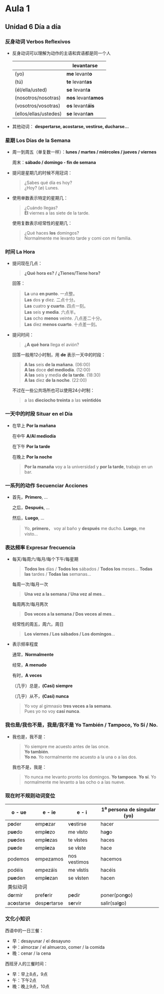 # Aula 1

## Unidad 6 Día a día

### 反身动词 Verbos Reflexivos

- 反身动词可以理解为动作的主语和宾语都是同一个人

  | | levantarse |
  | --- | --- |
  | (yo) | **me** levant**o** |
  | (tú) | **te** levant**as** |
  | (él/ella/usted) | **se** levant**a** |
  | (nosotros/nosotras) | **nos** levant**amos** |
  | (vosotros/vosotras) | **os** levant**áis** |
  | (ellos/ellas/ustedes) | **se** levant**an** |

- 其他动词：
**despertarse, acostarse, vestirse, ducharse...**

### 星期 Los Días de la Semana

- 周一到周五（单复数一样）：**lunes / martes / miércoles / jueves / viernes**

  周末：**sábado / domingo - fin de semana**

- 提问是星期几的时候不用冠词：

  > ¿Sabes qué día es hoy? <br>
  > ¿Hoy? ($\emptyset$) Lunes.

- 使用单数表示特定的星期几：

  > ¿Cuándo llegas? <br>
  > **El** viernes a las siete de la tarde.

  使用复数表示经常性的星期几：

  > ¿Qué haces **los** domingos? <br>
  > Normalmente me levanto tarde y comi con mi familia.

### 时间 La Hora

- 提问现在几点：

  > **¿Qué hora es? / ¿Tienes/Tiene hora?**

  回答：

  > **La** una **en punto**. 一点整。<br>
  > **Las** dos **y** diez. 二点十分。<br>
  > **Las** cuatro **y cuarto**. 四点一刻。<br>
  > **Las** seis **y media**. 六点半。<br>
  > **Las** ocho **menos** veinte. 八点差二十分。<br>
  > **Las** diez **menos cuarto**. 十点差一刻。<br>

- 提问时间：

  > ¿**A qué hora** llega el avión?

  回答一般用12小时制，用 **de** 表示一天中的时段：

  > **A las** seis **de la mañana**. (06:00) <br>
  > **A las** doce **del mediodía**. (12:00) <br>
  > **A las** seis y media **de la tarde**. (18:30) <br>
  > **A las** diez **de la noche**. (22:00)

  不过在一些公共场所也可以使用24小时制：

  > a las **dieciocho treinta**
  > a las **veintidós**

### 一天中的时段 Situar en el Día

- 在早上 **Por la mañana**

  在中午 **A/Al mediodía**

  在下午 **Por la tarde**

  在晚上 **Por la noche**

  > **Por la manaña** voy a la universidad y **por la tarde**, trabajo en un bar.

### 一系列的动作 Secuenciar Acciones

- 首先，**Primero**, ...

  之后，**Después**, ...

  然后，**Luego**, ...

  > Yo, **primero**， voy al baño y **después** me ducho. **Luego**, me visto...

### 表达频率 Expresar frecuencia

- 每天/每周六/每月/每个下午/每星期

  > **Todos los** días / **Todos los** sábados / **Todos los** meses...
  > **Todas las** tardes / **Todas las** semanas...

  每周一次/每月一次

  > **Una vez a la semana / Una vez al mes**...

  每周两次/每月两次

  > **Dos veces a la semana / Dos veces al mes**...

  经常性的周五，周六，周日

  > **Los viernes / Los sábados / Los domingos**...

- 表示频率程度

  通常，**Normalmente**

  经常，**A menudo**

  有时，**A veces**

  （几乎）总是，**(Casi) siempre**

  （几乎）从不，**(Casi) nunca**

  > Yo voy al gimnasio **tres veces a la semana**. <br>
  > Pues yo no voy **casi nunca**.

### 我也是/我也不是，我是/我不是 Yo También / Tampoco, Yo Sí / No.

- 我也是，我不是：

  > Yo siempre me acuesto antes de las once. <br>
  > **Yo también**. <br>
  > **Yo no**. Yo normalmente me acuesto a la una o a las dos.

  我也不是，我是：

  > Yo nunca me levanto pronto los domingos.
  > **Yo tampoco**.
  > **Yo sí**. Yo normalmente me levanto a las ocho o a las nueve.

### 现在时不规则动词变位

|o - ue| e - ie| e - i | 1<sup>a</sup> persona de singular (yo) |
|----|----|----|----|
| p**o**der | emp**e**zar | v**e**stirse| hacer |
| p**ue**do | emp**ie**zo | me v**i**sto| ha**g**o |
| p**ue**des | emp**ie**zas | te v**i**stes | haces |
| p**ue**de | emp**ie**za | se v**i**ste | hace |
| podemos | empezamos | nos vestimos| hacemos |
| podéis | empezáis | me v**i**stís | hacéis |
| p**ue**den | emp**ie**zan | se v**i**sten | hacen |
|类似动词||||
| d**o**rmir | pref**e**rir| p**e**dir | poner(pon**g**o)|
| ac**o**starse | desp**e**rtarse| s**e**rvir | salir(sal**g**o)|

### 文化小知识

西语中的一日三餐：
- 早：desayunar / el desayuno
- 中：almorzar / el almuerzo, comer / la comida
- 晚：cenar / la cena

西班牙人的三餐时间：
- 早：早上8点，9点
- 午：下午2点
- 晚：晚上9点，10点
